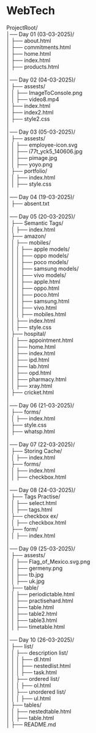 # WebTech
ProjectRoot/  
│── Day 01 (03-03-2025)/  
│   ├── about.html  
│   ├── commitments.html  
│   ├── home.html  
│   ├── index.html  
│   ├── products.html  
│  
│── Day 02 (04-03-2025)/  
│   ├── assests/  
│   │   ├── ImageToConsole.png  
│   │   ├── video8.mp4  
│   ├── index.html  
│   ├── index2.html  
│   ├── style2.css  
│  
│── Day 03 (05-03-2025)/  
│   ├── assests/  
│   │   ├── employee-icon.svg  
│   │   ├── i77t_yck5_140606.jpg  
│   │   ├── pimage.jpg  
│   │   ├── yoyo.png  
│   ├── portfolio/  
│   │   ├── index.html  
│   │   ├── style.css  
│  
│── Day 04 (19-03-2025)/  
│   ├── absent.txt  
│  
│── Day 05 (20-03-2025)/  
│   ├── Semantic Tags/  
│   │   ├── index.html  
│   ├── amazon/  
│   │   ├── mobiles/  
│   │   │   ├── apple models/  
│   │   │   ├── oppo models/  
│   │   │   ├── poco models/  
│   │   │   ├── samsung models/  
│   │   │   ├── vivo models/  
│   │   │   ├── apple.html  
│   │   │   ├── oppo.html  
│   │   │   ├── poco.html  
│   │   │   ├── samsung.html  
│   │   │   ├── vivo.html  
│   │   │   ├── mobiles.html  
│   │   ├── index.html  
│   │   ├── style.css  
│   ├── hospital/  
│   │   ├── appointment.html  
│   │   ├── home.html  
│   │   ├── index.html  
│   │   ├── ipd.html  
│   │   ├── lab.html  
│   │   ├── opd.html  
│   │   ├── pharmacy.html  
│   │   ├── xray.html  
│   ├── cricket.html  
│  
│── Day 06 (21-03-2025)/  
│   ├── forms/  
│   │   ├── index.html  
│   ├── style.css  
│   ├── whatsp.html  
│  
│── Day 07 (22-03-2025)/  
│   ├── Storing Cache/  
│   │   ├── index.html  
│   ├── forms/  
│   │   ├── index.html  
│   │   ├── checkbox.html  
│  
│── Day 08 (24-03-2025)/  
│   ├── Tags Practise/  
│   │   ├── select.html  
│   │   ├── tags.html  
│   ├── checkbox ex/  
│   │   ├── checkbox.html  
│   ├── form/  
│   │   ├── index.html  
│  
│── Day 09 (25-03-2025)/  
│   ├── assests/  
│   │   ├── Flag_of_Mexico.svg.png  
│   │   ├── germeny.png  
│   │   ├── tb.jpg  
│   │   ├── uk.jpg  
│   ├── table/  
│   │   ├── periodictable.html  
│   │   ├── practisehard.html  
│   │   ├── table.html  
│   │   ├── table2.html  
│   │   ├── table3.html  
│   │   ├── timetable.html  
│  
│── Day 10 (26-03-2025)/  
│   ├── list/  
│   │   ├── description list/  
│   │   │   ├── dl.html  
│   │   │   ├── nestedlist.html  
│   │   │   ├── task.html  
│   │   ├── ordered list/  
│   │   │   ├── ol.html  
│   │   ├── unordered list/  
│   │   │   ├── ul.html  
│   ├── tables/  
│   │   ├── nestedtable.html  
│   │   ├── table.html  
│   ├── README.md  
